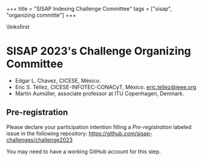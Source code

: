 +++
title = "SISAP Indexing Challenge Committee"
tags = ["sisap", "organizing committe"]
+++

\linksfirst

# SISAP 2023's Challenge Organizing Committee

- Edgar L. Chavez, CICESE, México.
- Eric S. Téllez, CICESE-INFOTEC-CONACyT, México. [eric.tellez@ieee.org](mailto:eric.tellez@ieee.org)
- Martin Aumüller, associate professor at ITU Copenhagen, Denmark.

## Pre-registration

Please declare your participation intention filling a _Pre-registration_ labeled issue in the following repository:
<https://github.com/sisap-challenges/challenge2023>

You may need to have a working GitHub account for this step.
